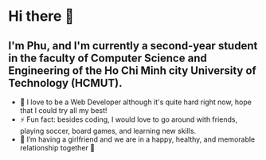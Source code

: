# Hi there 👋

<!--
**pdz1804/pdz1804** is a ✨ _special_ ✨ repository because its `README.md` (this file) appears on your GitHub profile.

Here are some ideas to get you started:

- 🔭 I’m currently working on ...
- 🌱 I’m currently learning ...
- 👯 I’m looking to collaborate on ...
- 🤔 I’m looking for help with ...
- 💬 Ask me about ...
- 📫 How to reach me: ...
- 😄 Pronouns: ...
- ⚡ Fun fact: ...
-->
## I'm Phu, and I'm currently a second-year student in the faculty of Computer Science and Engineering of the Ho Chi Minh city University of Technology (HCMUT).
- 🔭 I love to be a Web Developer although it's quite hard right now, hope that I could try all my best!
- ⚡ Fun fact: besides coding, I would love to go around with friends, playing soccer, board games, and learning new skills.
- 👯 I’m having a girlfriend and we are in a happy, healthy, and memorable relationship together 💌
